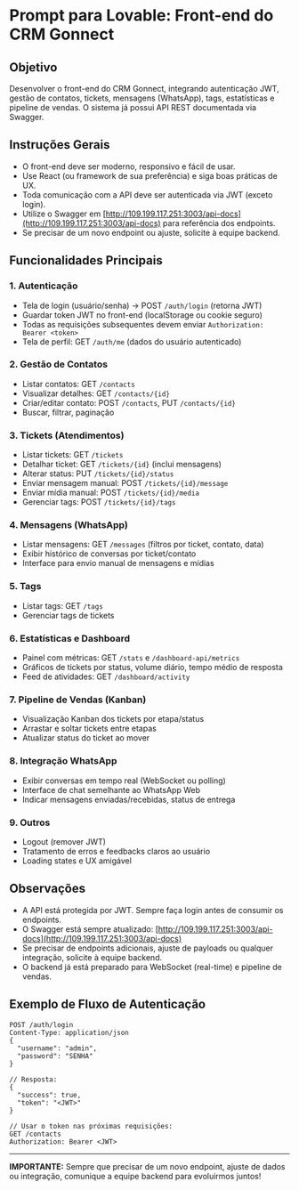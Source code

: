 # Prompt para Lovable: Front-end do CRM Gonnect

## Objetivo
Desenvolver o front-end do CRM Gonnect, integrando autenticação JWT, gestão de contatos, tickets, mensagens (WhatsApp), tags, estatísticas e pipeline de vendas. O sistema já possui API REST documentada via Swagger.

## Instruções Gerais
- O front-end deve ser moderno, responsivo e fácil de usar.
- Use React (ou framework de sua preferência) e siga boas práticas de UX.
- Toda comunicação com a API deve ser autenticada via JWT (exceto login).
- Utilize o Swagger em [http://109.199.117.251:3003/api-docs](http://109.199.117.251:3003/api-docs) para referência dos endpoints.
- Se precisar de um novo endpoint ou ajuste, solicite à equipe backend.

## Funcionalidades Principais

### 1. Autenticação
- Tela de login (usuário/senha) → POST `/auth/login` (retorna JWT)
- Guardar token JWT no front-end (localStorage ou cookie seguro)
- Todas as requisições subsequentes devem enviar `Authorization: Bearer <token>`
- Tela de perfil: GET `/auth/me` (dados do usuário autenticado)

### 2. Gestão de Contatos
- Listar contatos: GET `/contacts`
- Visualizar detalhes: GET `/contacts/{id}`
- Criar/editar contato: POST `/contacts`, PUT `/contacts/{id}`
- Buscar, filtrar, paginação

### 3. Tickets (Atendimentos)
- Listar tickets: GET `/tickets`
- Detalhar ticket: GET `/tickets/{id}` (inclui mensagens)
- Alterar status: PUT `/tickets/{id}/status`
- Enviar mensagem manual: POST `/tickets/{id}/message`
- Enviar mídia manual: POST `/tickets/{id}/media`
- Gerenciar tags: POST `/tickets/{id}/tags`

### 4. Mensagens (WhatsApp)
- Listar mensagens: GET `/messages` (filtros por ticket, contato, data)
- Exibir histórico de conversas por ticket/contato
- Interface para envio manual de mensagens e mídias

### 5. Tags
- Listar tags: GET `/tags`
- Gerenciar tags de tickets

### 6. Estatísticas e Dashboard
- Painel com métricas: GET `/stats` e `/dashboard-api/metrics`
- Gráficos de tickets por status, volume diário, tempo médio de resposta
- Feed de atividades: GET `/dashboard/activity`

### 7. Pipeline de Vendas (Kanban)
- Visualização Kanban dos tickets por etapa/status
- Arrastar e soltar tickets entre etapas
- Atualizar status do ticket ao mover

### 8. Integração WhatsApp
- Exibir conversas em tempo real (WebSocket ou polling)
- Interface de chat semelhante ao WhatsApp Web
- Indicar mensagens enviadas/recebidas, status de entrega

### 9. Outros
- Logout (remover JWT)
- Tratamento de erros e feedbacks claros ao usuário
- Loading states e UX amigável

## Observações
- A API está protegida por JWT. Sempre faça login antes de consumir os endpoints.
- O Swagger está sempre atualizado: [http://109.199.117.251:3003/api-docs](http://109.199.117.251:3003/api-docs)
- Se precisar de endpoints adicionais, ajuste de payloads ou qualquer integração, solicite à equipe backend.
- O backend já está preparado para WebSocket (real-time) e pipeline de vendas.

## Exemplo de Fluxo de Autenticação
```http
POST /auth/login
Content-Type: application/json
{
  "username": "admin",
  "password": "SENHA"
}

// Resposta:
{
  "success": true,
  "token": "<JWT>"
}

// Usar o token nas próximas requisições:
GET /contacts
Authorization: Bearer <JWT>
```

---

**IMPORTANTE:**
Sempre que precisar de um novo endpoint, ajuste de dados ou integração, comunique a equipe backend para evoluirmos juntos! 